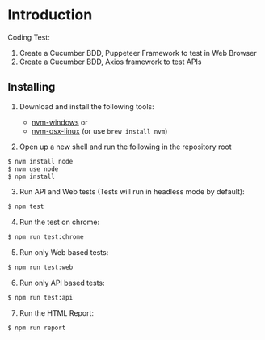 # Introduction

Coding Test:

1. Create a Cucumber BDD, Puppeteer Framework to test in Web Browser
2. Create a Cucumber BDD, Axios framework to test APIs

## Installing

1. Download and install the following tools:
    * [nvm-windows](https://github.com/coreybutler/nvm-windows/releases) or
    * [nvm-osx-linux](https://github.com/creationix/nvm) (or use `brew install nvm`)

2. Open up a new shell and run the following in the repository root

```bash
$ nvm install node
$ nvm use node
$ npm install
```

3. Run API and Web tests (Tests will run in headless mode by default):

```bash
$ npm test
```

4. Run the test on chrome: 

```bash
$ npm run test:chrome
```

5. Run only Web based tests:

```bash
$ npm run test:web
```

6. Run only API based tests:

```bash
$ npm run test:api
```

7. Run the HTML Report:

```bash
$ npm run report
```
